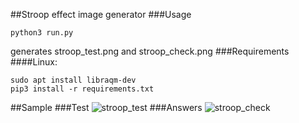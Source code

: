 ##Stroop effect image generator
###Usage
```
python3 run.py
```

generates stroop_test.png and stroop_check.png
###Requirements
####Linux:
```
sudo apt install libraqm-dev
pip3 install -r requirements.txt
```

##Sample
###Test
![stroop_test](https://user-images.githubusercontent.com/22544610/142725187-402b83b6-8ef7-4762-8054-e0f073ff3c3e.png)
###Answers
![stroop_check](https://user-images.githubusercontent.com/22544610/142725190-f9a83809-6841-4980-80ad-6446647a71d2.png)
